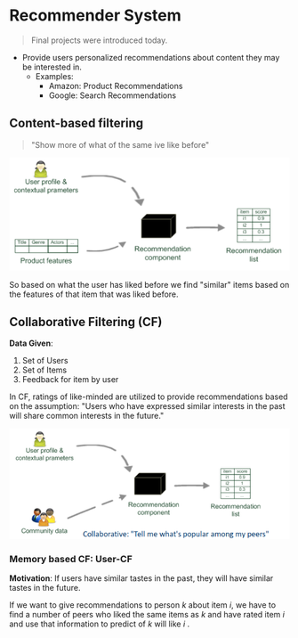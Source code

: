 # Recommender System

> Final projects were introduced today.

+ Provide users personalized recommendations about content they may be  interested in. 
	+ Examples:
		+ Amazon: Product Recommendations
		+ Google: Search Recommendations

## Content-based filtering
> "Show more of what of the same ive like before"

![cbf_0](../img/cbf_0.png)

So based on what the user has liked before we find "similar" items based on the features of that item that was liked before. 

## Collaborative Filtering (CF)
**Data Given**:
1. Set of Users
2. Set of Items
3. Feedback for item by user

In CF, ratings of like-minded are utilized to provide recommendations based on the assumption: "Users who have expressed similar interests in the past will share common interests in the future."

![cf_0](../img/cf_0.png)

### Memory based CF: User-CF
**Motivation**: If users have similar tastes in the past, they will have similar tastes in the future. 

If we want to give recommendations to person $k$ about item $i,$ we have to find a number of peers who liked the same items as $k$ and have rated item $i$ and use that information to predict of $k$ will like $i$ .